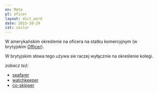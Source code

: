 ```yaml
---
en: Mate
pl: oficer
layout: dict_word
date: 2015-10-29
cat: sailor
---
```


W amerykańskim określenie na oficera na statku komercyjnym (w brytyjskim [Officer](/dict/d/officer.html)). 

W brytyjskim słowa tego używa sie raczej wyłącznie na określenie kolegi.

*zobacz też:*

* [seafarer](/dict/s/seafarer.html)
* [watchkeeper](/dict/w/watchkeeper.html)
* [co-skipper](/dict/c/co-skipper.html)

